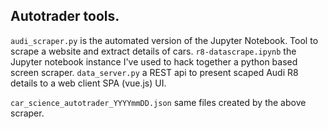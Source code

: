 ## Autotrader tools.

`audi_scraper.py` is the automated version of the Jupyter Notebook. Tool to scrape a  website and extract details of cars.
`r8-datascrape.ipynb` the Jupyter notebook instance I've used to hack together a python based screen scraper.
`data_server.py` a REST api to present scaped Audi R8 details to a web client SPA (vue.js) UI.

`car_science_autotrader_YYYYmmDD.json` same files created by the above scraper.



